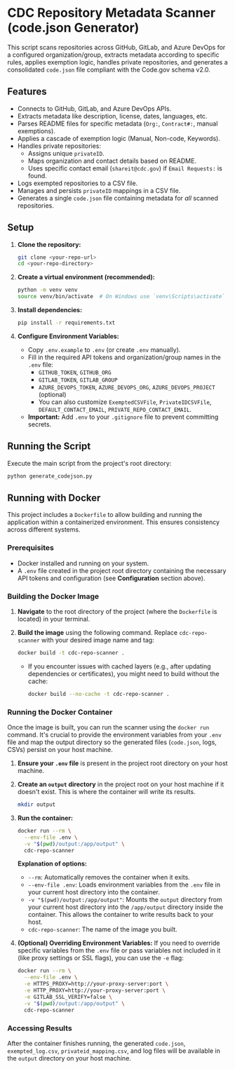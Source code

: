 # CDC Repository Metadata Scanner (code.json Generator)

This script scans repositories across GitHub, GitLab, and Azure DevOps for a configured organization/group, extracts metadata according to specific rules, applies exemption logic, handles private repositories, and generates a consolidated `code.json` file compliant with the Code.gov schema v2.0.

## Features

-   Connects to GitHub, GitLab, and Azure DevOps APIs.
-   Extracts metadata like description, license, dates, languages, etc.
-   Parses README files for specific metadata (`Org:`, `Contract#:`, manual exemptions).
-   Applies a cascade of exemption logic (Manual, Non-code, Keywords).
-   Handles private repositories:
    -   Assigns unique `privateID`.
    -   Maps organization and contact details based on README.
    -   Uses specific contact email (`shareit@cdc.gov`) if `Email Requests:` is found.
-   Logs exempted repositories to a CSV file.
-   Manages and persists `privateID` mappings in a CSV file.
-   Generates a single `code.json` file containing metadata for *all* scanned repositories.

## Setup

1.  **Clone the repository:**
    ```bash
    git clone <your-repo-url>
    cd <your-repo-directory>
    ```

2.  **Create a virtual environment (recommended):**
    ```bash
    python -m venv venv
    source venv/bin/activate  # On Windows use `venv\Scripts\activate`
    ```

3.  **Install dependencies:**
    ```bash
    pip install -r requirements.txt
    ```

4.  **Configure Environment Variables:**
    -   Copy `.env.example` to `.env` (or create `.env` manually).
    -   Fill in the required API tokens and organization/group names in the `.env` file:
        -   `GITHUB_TOKEN`, `GITHUB_ORG`
        -   `GITLAB_TOKEN`, `GITLAB_GROUP`
        -   `AZURE_DEVOPS_TOKEN`, `AZURE_DEVOPS_ORG`, `AZURE_DEVOPS_PROJECT` (optional)
        -   You can also customize `ExemptedCSVFile`, `PrivateIDCSVFile`, `DEFAULT_CONTACT_EMAIL`, `PRIVATE_REPO_CONTACT_EMAIL`.
    -   **Important:** Add `.env` to your `.gitignore` file to prevent committing secrets.

## Running the Script

Execute the main script from the project's root directory:

```bash
python generate_codejson.py
```
## Running with Docker

This project includes a `Dockerfile` to allow building and running the application within a containerized environment. This ensures consistency across different systems.

### Prerequisites

*   Docker installed and running on your system.
*   A `.env` file created in the project root directory containing the necessary API tokens and configuration (see **Configuration** section above).

### Building the Docker Image

1.  **Navigate** to the root directory of the project (where the `Dockerfile` is located) in your terminal.
2.  **Build the image** using the following command. Replace `cdc-repo-scanner` with your desired image name and tag:

    ```bash
    docker build -t cdc-repo-scanner .
    ```

    *   If you encounter issues with cached layers (e.g., after updating dependencies or certificates), you might need to build without the cache:
        ```bash
        docker build --no-cache -t cdc-repo-scanner .
        ```

### Running the Docker Container

Once the image is built, you can run the scanner using the `docker run` command. It's crucial to provide the environment variables from your `.env` file and map the output directory so the generated files (`code.json`, logs, CSVs) persist on your host machine.

1.  **Ensure your `.env` file** is present in the project root directory on your host machine.
2.  **Create an `output` directory** in the project root on your host machine if it doesn't exist. This is where the container will write its results.

    ```bash
    mkdir output
    ```

3.  **Run the container:**

    ```bash
    docker run --rm \
      --env-file .env \
      -v "$(pwd)/output:/app/output" \
      cdc-repo-scanner
    ```

    **Explanation of options:**
    *   `--rm`: Automatically removes the container when it exits.
    *   `--env-file .env`: Loads environment variables from the `.env` file in your current host directory into the container.
    *   `-v "$(pwd)/output:/app/output"`: Mounts the `output` directory from your current host directory into the `/app/output` directory inside the container. This allows the container to write results back to your host.
    *   `cdc-repo-scanner`: The name of the image you built.

4.  **(Optional) Overriding Environment Variables:** If you need to override specific variables from the `.env` file or pass variables not included in it (like proxy settings or SSL flags), you can use the `-e` flag:

    ```bash
    docker run --rm \
      --env-file .env \
      -e HTTPS_PROXY=http://your-proxy-server:port \
      -e HTTP_PROXY=http://your-proxy-server:port \
      -e GITLAB_SSL_VERIFY=false \
      -v "$(pwd)/output:/app/output" \
      cdc-repo-scanner
    ```

### Accessing Results

After the container finishes running, the generated `code.json`, `exempted_log.csv`, `privateid_mapping.csv`, and log files will be available in the `output` directory on your host machine.


